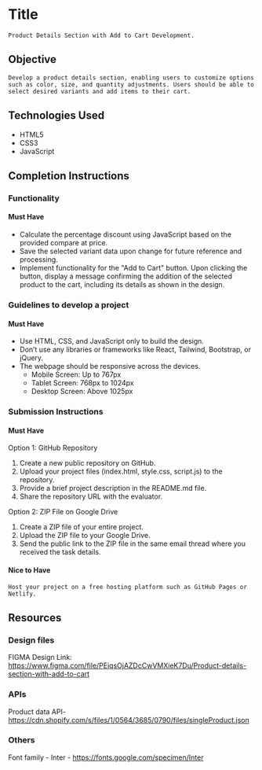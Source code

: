 # Title

    Product Details Section with Add to Cart Development.

## Objective

    Develop a product details section, enabling users to customize options such as color, size, and quantity adjustments. Users should be able to select desired variants and add items to their cart.

## Technologies Used

- HTML5
- CSS3
- JavaScript

## Completion Instructions

### Functionality

#### Must Have

- Calculate the percentage discount using JavaScript based on the provided compare at price.
- Save the selected variant data upon change for future reference and processing.
- Implement functionality for the "Add to Cart" button. Upon clicking the button, display a message confirming the addition of the selected product to the cart, including its details as shown in the design.

### Guidelines to develop a project

#### Must Have

- Use HTML, CSS, and JavaScript only to build the design.
- Don’t use any libraries or frameworks like React, Tailwind, Bootstrap, or jQuery.
- The webpage should be responsive across the devices.
  - Mobile Screen: Up to 767px
  - Tablet Screen: 768px to 1024px
  - Desktop Screen: Above 1025px

### Submission Instructions

#### Must Have

Option 1: GitHub Repository

1. Create a new public repository on GitHub.
2. Upload your project files (index.html, style.css, script.js) to the repository.
3. Provide a brief project description in the README.md file.
4. Share the repository URL with the evaluator.

Option 2: ZIP File on Google Drive

1. Create a ZIP file of your entire project.
2. Upload the ZIP file to your Google Drive.
3. Send the public link to the ZIP file in the same email thread where you received the task details.

#### Nice to Have

    Host your project on a free hosting platform such as GitHub Pages or Netlify.

## Resources

### Design files

FIGMA Design Link: https://www.figma.com/file/PEjqsOjAZDcCwVMXieK7Du/Product-details-section-with-add-to-cart

### APIs

Product data API- https://cdn.shopify.com/s/files/1/0564/3685/0790/files/singleProduct.json

### Others

Font family - Inter - https://fonts.google.com/specimen/Inter
